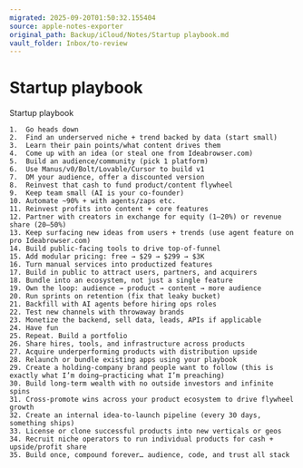 ```yaml
---
migrated: 2025-09-20T01:50:32.155404
source: apple-notes-exporter
original_path: Backup/iCloud/Notes/Startup playbook.md
vault_folder: Inbox/to-review
---
```

# Startup playbook

Startup playbook

	1.	Go heads down
	2.	Find an underserved niche + trend backed by data (start small)
	3.	Learn their pain points/what content drives them
	4.	Come up with an idea (or steal one from Ideabrowser.com)
	5.	Build an audience/community (pick 1 platform)
	6.	Use Manus/v0/Bolt/Lovable/Cursor to build v1
	7.	DM your audience, offer a discounted version
	8.	Reinvest that cash to fund product/content flywheel
	9.	Keep team small (AI is your co-founder)
	10.	Automate ~90% + with agents/zaps etc.
	11.	Reinvest profits into content + core features
	12.	Partner with creators in exchange for equity (1–20%) or revenue share (20–50%)
	13.	Keep surfacing new ideas from users + trends (use agent feature on pro Ideabrowser.com)
	14.	Build public-facing tools to drive top-of-funnel
	15.	Add modular pricing: free → $29 → $299 → $3K
	16.	Turn manual services into productized features
	17.	Build in public to attract users, partners, and acquirers
	18.	Bundle into an ecosystem, not just a single feature
	19.	Own the loop: audience → product → content → more audience
	20.	Run sprints on retention (fix that leaky bucket)
	21.	Backfill with AI agents before hiring ops roles
	22.	Test new channels with throwaway brands
	23.	Monetize the backend, sell data, leads, APIs if applicable
	24.	Have fun
	25.	Repeat. Build a portfolio
	26.	Share hires, tools, and infrastructure across products
	27.	Acquire underperforming products with distribution upside
	28.	Relaunch or bundle existing apps using your playbook
	29.	Create a holding-company brand people want to follow (this is exactly what I’m doing—practicing what I’m preaching)
	30.	Build long-term wealth with no outside investors and infinite spins
	31.	Cross-promote wins across your product ecosystem to drive flywheel growth
	32.	Create an internal idea-to-launch pipeline (every 30 days, something ships)
	33.	License or clone successful products into new verticals or geos
	34.	Recruit niche operators to run individual products for cash + upside/profit share
	35.	Build once, compound forever… audience, code, and trust all stack
